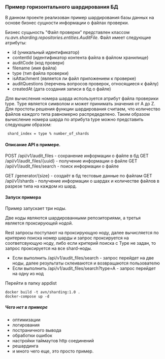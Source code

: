 ### Пример горизонтального шардирования БД
 
В данном проекте реализован пример шардирования базы данных 
на основе бизнес сущности информации о файлах проверки.

Бизнес сущьность "Файл проверки" представлен классом 
*ru.avn.sharding.repositories.entities.AuditFile*. 
Файл имеет следующие атрибуты: 
 - id (уникальный идентификатор)
 - contentId (идентификатор контента файла в файлом хранилище)
 - auditCode (код провери)
 - filename (имя файла)
 - type (тип файла проверки)
 - isAttachment (является ли файл приложением к проверке)
 - auditQuestions (перечень вопросов проверок, относящиеся к файлу)
 - createdAt (дата создания записи в бд о файле)
 
Для вычисления номера шарда используется атрибут файла проверики type.
Type является символом и может принимать значения от A до Z. 
Для простоты решения функции шардирования считаем, что количество файлов каждого 
типа равномерно распредеделено. 
Таким образом вычисление номера шарда по атрибута type можно представить следующим образом:
     
     shard_index = type % number_of_shards
     
#### Описание API в примере.

POST /api/v1/audit_files - сохранение информации о файле в бд
GET  /api/v1/audit_files/{uuid} - получение информации о файле
GET  /api/v1/audit_files/search - поиск информации о файле

GET  /generator/{size} - создаёт в бд тестовые данные по файлам
GET  /api/v1/shards - получение информации о шардах и количестве файлов в
разрезе типа на каждом из шард.  

#### Запуск примера

Пример запускает три ноды. 

Две ноды являются шардированными репозиториями, 
а третья является проксирующей нодой. 

Rest запросы поступают на проксирующую ноду, 
далее вычисляется по критерию поиска номер шарды и запрос проксируется на соответсвующую ноду, 
либо если критерий поиска с Type не задан, то запрос проксируется на все shard-ноды.

- Если выполнить /api/v1/audit_files/search - запрос перейдет на две ноды, далее результаты 
склеиваются и возвращаются пользователю
- Если выполнить /api/v1/audit_files/search?type=A - запрос перейдет на одну из нод


Перейти в папку appdist


    docker build -t avn/sharding:1.0 .
    docker-compose up -d


##### Чего нет в примере

- оптимизации
- логирования
- постраничного вывода
- обработки ошибок
- настройки таймаутов http соединений
- решардинга
- и много чего еще, это просто пример. 
